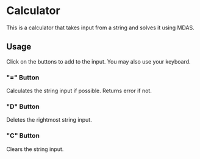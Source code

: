 # Calculator
This is a calculator that takes input from a string and solves it using MDAS.

## Usage
Click on the buttons to add to the input. You may also use your keyboard.

### "=" Button
Calculates the string input if possible. Returns error if not.

### "D" Button
Deletes the rightmost string input.

### "C" Button
Clears the string input.